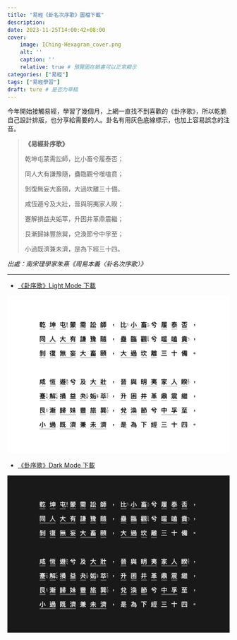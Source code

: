 ```yaml
---
title: "易經《卦名次序歌》圖檔下載"
description: 
date: 2023-11-25T14:00:42+08:00
cover:
    image: IChing-Hexagram_cover.png
    alt: ''
    caption: ''
    relative: true # 預覽圖在臉書可以正常顯示
categories: ["易經"]
tags: ["易經學習"]
draft: ture # 是否为草稿
---
```


今年開始接觸易經，學習了幾個月，上網一直找不到喜歡的《卦序歌》，所以乾脆自己設計排版，也分享給需要的人。卦名有用灰色底線標示，也加上容易誤念的注音。

> **《易經卦序歌》**
>
> 乾坤屯蒙需訟師，比小畜兮履泰否；
> 
> 同人大有謙豫隨，蠱臨觀兮噬嗑賁；
> 
> 剝復無妄大畜頤，大過坎離三十備。
> 
> 咸恆遯兮及大壯，晉與明夷家人睽；
> 
> 蹇解損益夬姤萃，升困井革鼎震繼；
> 
> 艮漸歸妹豐旅巽，兌渙節兮中孚至；
> 
> 小過既濟兼未濟，是為下經三十四。
> 
*出處：南宋理學家朱熹《周易本義〈卦名次序歌〉》*

---


- [《卦序歌》Light Mode 下載](https://mindscapes.wingster.cc/posts/IChing-Hexagram/IChing-Hexagram-Song-LightMode.png)


![《易經﹒卦序歌》南宋理學家 朱熹](IChing-Hexagram-Song-LightMode.png)


- [《卦序歌》Dark Mode 下載](https://mindscapes.wingster.cc/posts/IChing-Hexagram/IChing-Hexagram-Song-DarkMode.png)

![《易經﹒卦序歌》南宋理學家 朱熹](IChing-Hexagram-Song-DarkMode.png)